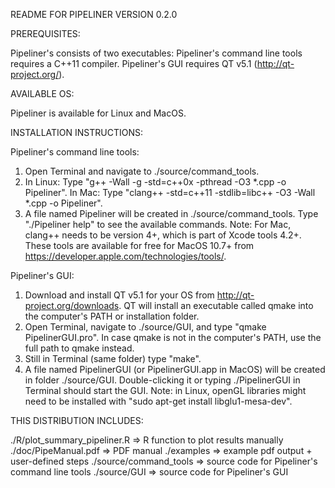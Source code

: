 README FOR PIPELINER VERSION 0.2.0

PREREQUISITES:

Pipeliner's consists of two executables:
  Pipeliner's command line tools requires a C++11 compiler.
  Pipeliner's GUI requires QT v5.1 (http://qt-project.org/).

AVAILABLE OS:

Pipeliner is available for Linux and MacOS.


INSTALLATION INSTRUCTIONS:

Pipeliner's command line tools:
  1. Open Terminal and navigate to ./source/command_tools.
  2. In Linux: Type "g++ -Wall -g -std=c++0x -pthread -O3  *.cpp -o Pipeliner".
     In Mac:  Type "clang++ -std=c++11 -stdlib=libc++ -O3 -Wall *.cpp -o Pipeliner".
  3. A file named Pipeliner will be created in ./source/command_tools. Type "./Pipeliner help"
     to see the available commands.
  Note: For Mac, clang++ needs to be version 4+, which is part of Xcode tools 4.2+.
    These tools are available for free for MacOS 10.7+ from  https://developer.apple.com/technologies/tools/.
  
Pipeliner's GUI:
  1. Download and install QT v5.1 for your OS from http://qt-project.org/downloads.
     QT will install an executable called qmake into the computer's PATH or installation folder.
  2. Open Terminal, navigate to ./source/GUI, and type "qmake PipelinerGUI.pro". In case qmake is not 
     in the computer's PATH, use the full path to qmake instead.
  3. Still in Terminal (same folder) type "make".
  4. A file named PipelinerGUI (or PipelinerGUI.app in MacOS) will be created in folder ./source/GUI.
     Double-clicking it or typing ./PipelinerGUI in Terminal should start the GUI.
  Note: in Linux, openGL libraries might need to be installed with "sudo apt-get install libglu1-mesa-dev".

THIS DISTRIBUTION INCLUDES:

./R/plot_summary_pipeliner.R => R function to plot results manually
./doc/PipeManual.pdf         => PDF manual
./examples                   => example pdf output + user-defined steps
./source/command_tools       => source code for Pipeliner's command line tools
./source/GUI                 => source code for Pipeliner's GUI
